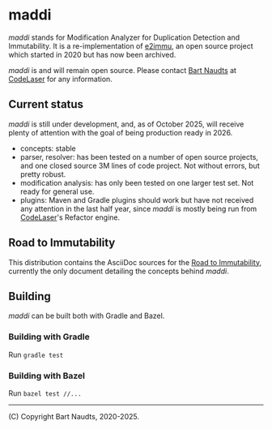# maddi

_maddi_ stands for Modification Analyzer for Duplication Detection and Immutability.
It is a re-implementation of [e2immu](https://www.e2immu.org), an open source project which started in 2020 but has now been archived.

_maddi_ is and will remain open source. Please contact [Bart Naudts](mailto:bart.naudts@codelaser.io) at [CodeLaser](https://codelaser.io) for any information.

## Current status

_maddi_ is still under development, and, as of October 2025, will receive plenty of attention with the goal of being production ready in 2026.

- concepts: stable
- parser, resolver: has been tested on a number of open source projects, and one closed source 3M lines of code project. Not without errors, but pretty robust.
- modification analysis: has only been tested on one larger test set. Not ready for general use.
- plugins: Maven and Gradle plugins should work but have not received any attention in the last half year, since _maddi_ is mostly being run from [CodeLaser](https://codelaser.io)'s Refactor engine.

## Road to Immutability

This distribution contains the AsciiDoc sources for the [Road to Immutability](https://www.e2immu.org/docs/road-to-immutability.html), currently the only document detailing the concepts behind _maddi_.


## Building

_maddi_ can be built both with Gradle and Bazel.



### Building with Gradle

Run `gradle test`

### Building with Bazel

Run `bazel test //...`


___

(C) Copyright Bart Naudts, 2020-2025.